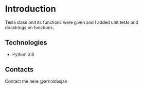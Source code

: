 # Introduction

Tesla class and its functions were given and I added unit tests and docstrings on functions.

## Technologies

* Python 3.8

## Contacts
Contact me here @arnoldasjan



